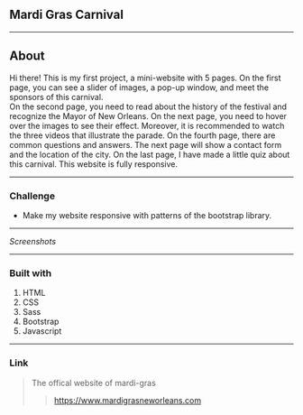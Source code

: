 ## Mardi Gras Carnival

---

## About

Hi there!
This is my first project, a mini-website with 5 pages.
On the first page, you can see a slider of images, a pop-up window, and meet the sponsors of this carnival.  
On the second page, you need to read about the history of the festival and recognize the Mayor of New Orleans.
On the next page, you need to hover over the images to see their effect. Moreover, it is recommended to watch the three videos that illustrate the parade.
On the fourth page, there are common questions and answers. The next page will show a contact form and the location of the city. On the last page, I have made a little quiz about this carnival.
This website is fully responsive.

---

### Challenge

- Make my website responsive with patterns of the bootstrap library.

---

_Screenshots_

---

### Built with

1. HTML
2. CSS
3. Sass
4. Bootstrap
5. Javascript

---

### Link

> The offical website of mardi-gras
>
> > https://www.mardigrasneworleans.com
